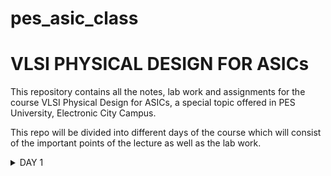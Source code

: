 # pes_asic_class
# VLSI PHYSICAL DESIGN FOR ASICs

This repository contains all the notes, lab work and assignments for the course VLSI Physical Design for ASICs, a special topic offered in PES University, Electronic City Campus.

This repo will be divided into different days of the course which will consist of the important points of the lecture as well as the lab work.

<details> <summary>
  DAY 1
</summary>
  
  ## Lecture 1
In order to run a C Program on an hardware chip we need to follow the following steps :
* The C program is first compiled and converted to an assembly language program(hexadecimal), we use the RISCV ISA for this course.
* This assembly language program is further converted into a machine language (binary) program.
* This RISCV specifications need to be implemented using a Hardware Descriptive Language (HDL) and an RTL is generated
* The RTL is then intgrated with the hardware and the required output is generated.
  
[![Screenshot-from-2023-08-20-21-11-59.png](https://i.postimg.cc/4xwtTFSL/Screenshot-from-2023-08-20-21-11-59.png)](https://postimg.cc/nXjM4TZB)

## Lecture 2

Application software --> Operating System --> Compiler --> Assembler --> Hardware 

Compiler converts the C program to assembly level program which consists of instructions in the form of .exe file. These instructions act as an abstract interface between the C program and the hardware, it is called Instruction Set Architecture (ISA). (PART 1 OF THE COURSE)

The instruction set is taken into account and a corresponding HDL code is written for it which when synthesized gives us a Gate Level RTL netlist, the physical design implementation of the netlist is created which gives us the layout of the hardware. (PART 2 OF THE COURSE)

## Lecture 4

### C program to find sum of n natural numbers:
```#include<stdio.h>

int main() 
{
	int i, sum=0, n=15;
	for (i=1 ; i <=n; ++i)
	{
		sum +=i;
	}
	printf("sum of numbers from 1 to %d = %d\n", n, sum);
	return 0;
}

```
### RESULT : 
[![Screenshot-from-2023-08-20-22-27-51.png](https://i.postimg.cc/NF6vq2B1/Screenshot-from-2023-08-20-22-27-51.png)](https://postimg.cc/64pmC373)

## Lecture 5

For compiling our C program using a RISC V GCC compiler, we will use the following command on the terminal. 

```riscv64-unknown-elf-gcc -O1 -mabi=lp64 -march=rv64i -o sum1ton.o sum1ton.c```

lp => long pointer
march => the architecture to be used which in this case is risc v 64 

In order to find the assembly level code for our C program we will run the following command on the terminal.

```riscv64-unknown-elf-objdump -d sum1ton.o | less```

we will then find main from the bunch of hexadecimal code.


</details>
